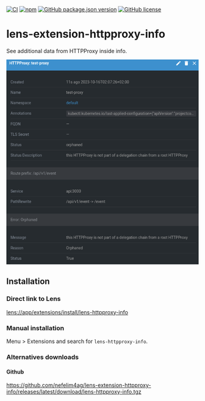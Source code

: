 [![CI](https://github.com/nefelim4ag/lens-extension-httpproxy-info/actions/workflows/ci.yml/badge.svg)](https://github.com/nefelim4ag/lens-extension-httpproxy-info/actions/workflows/ci.yml)
[![npm](https://img.shields.io/npm/dm/lens-httpproxy-info?logo=npm)](https://www.npmjs.com/package/lens-httpproxy-info)
[![GitHub package.json version](https://img.shields.io/github/package-json/v/nefelim4ag/lens-httpproxy-info?logo=github)](https://www.npmjs.com/package/lens-httpproxy-info)
[![GitHub license](https://img.shields.io/github/license/adorsys/keycloak-config-cli)](https://github.com/adorsys/keycloak-config-cli/blob/main/LICENSE.txt)

# lens-extension-httpproxy-info

See additional data from HTTPProxy inside info.

![HTTPProxy details in detailed overview](docs/extended_info.png)

## Installation

### Direct link to Lens

[lens://app/extensions/install/lens-httpproxy-info](lens://app/extensions/install/lens-httpproxy-info)

### Manual installation

Menu > Extensions and search for `lens-httpproxy-info`.

### Alternatives downloads

#### Github
https://github.com/nefelim4ag/lens-extension-httpproxy-info/releases/latest/download/lens-httpproxy-info.tgz
